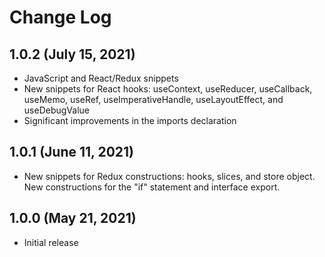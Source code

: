 # Change Log

## 1.0.2 (July 15, 2021)
* JavaScript and React/Redux snippets
* New snippets for React hooks: useContext, useReducer, useCallback, useMemo, useRef, useImperativeHandle, useLayoutEffect, and useDebugValue
* Significant improvements in the imports declaration

## 1.0.1 (June 11, 2021)
* New snippets for Redux constructions: hooks, slices, and store object.  New constructions for the "if" statement and interface export.

## 1.0.0 (May 21, 2021)
* Initial release

